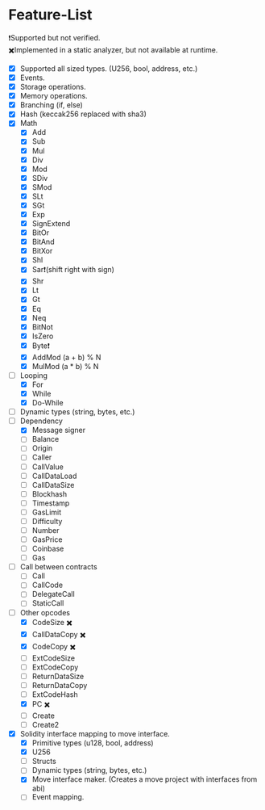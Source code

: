 # Feature-List

❗Supported but not verified.\
✖️️Implemented in a static analyzer, but not available at runtime.

- [x] Supported all sized types. (U256, bool, address, etc.)
- [x] Events.
- [x] Storage operations.
- [x] Memory operations.
- [x] Branching (if, else)
- [x] Hash (keccak256 replaced with sha3)
- [x] Math
    - [x] Add
    - [x] Sub
    - [x] Mul
    - [x] Div
    - [x] Mod
    - [x] SDiv
    - [x] SMod
    - [x] SLt
    - [x] SGt
    - [x] Exp
    - [x] SignExtend
    - [x] BitOr
    - [x] BitAnd
    - [x] BitXor
    - [x] Shl
    - [x] Sar❗(shift right with sign)
    - [x] Shr
    - [x] Lt
    - [x] Gt
    - [x] Eq
    - [x] Neq
    - [x] BitNot
    - [x] IsZero
    - [x] Byte❗
    - [x] AddMod (a + b) % N
    - [x] MulMod (a * b) % N
- [ ] Looping
    - [x] For
    - [x] While
    - [x] Do-While
- [ ] Dynamic types (string, bytes, etc.)
- [ ] Dependency
    - [x] Message signer
    - [ ] Balance
    - [ ] Origin
    - [ ] Caller
    - [ ] CallValue
    - [ ] CallDataLoad
    - [ ] CallDataSize
    - [ ] Blockhash
    - [ ] Timestamp
    - [ ] GasLimit
    - [ ] Difficulty
    - [ ] Number
    - [ ] GasPrice
    - [ ] Coinbase
    - [ ] Gas
- [ ] Call between contracts
    - [ ] Call
    - [ ] CallCode
    - [ ] DelegateCall
    - [ ] StaticCall
- [ ] Other opcodes
    - [x] CodeSize ✖️️
    - [x] CallDataCopy ✖️️
    - [x] CodeCopy ✖️️
    - [ ] ExtCodeSize
    - [ ] ExtCodeCopy
    - [ ] ReturnDataSize
    - [ ] ReturnDataCopy
    - [ ] ExtCodeHash
    - [x] PC ✖️️
    - [ ] Create
    - [ ] Create2
- [x] Solidity interface mapping to move interface.
    - [x] Primitive types (u128, bool, address)
    - [x] U256
    - [ ] Structs
    - [ ] Dynamic types (string, bytes, etc.)
    - [x] Move interface maker. (Creates a move project with interfaces from abi)
    - [ ] Event mapping.